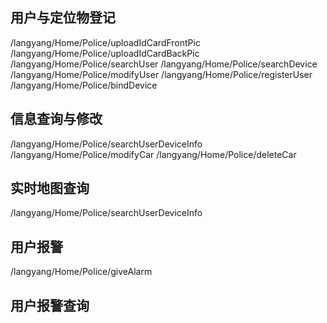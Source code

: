 ## 用户与定位物登记
/langyang/Home/Police/uploadIdCardFrontPic
/langyang/Home/Police/uploadIdCardBackPic
/langyang/Home/Police/searchUser
/langyang/Home/Police/searchDevice
/langyang/Home/Police/modifyUser
/langyang/Home/Police/registerUser
/langyang/Home/Police/bindDevice
## 信息查询与修改
/langyang/Home/Police/searchUserDeviceInfo
/langyang/Home/Police/modifyCar
/langyang/Home/Police/deleteCar

## 实时地图查询
/langyang/Home/Police/searchUserDeviceInfo

## 用户报警
/langyang/Home/Police/giveAlarm

## 用户报警查询
